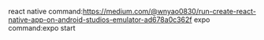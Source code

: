 react native command:https://medium.com/@wnyao0830/run-create-react-native-app-on-android-studios-emulator-ad678a0c362f
expo command:expo start
